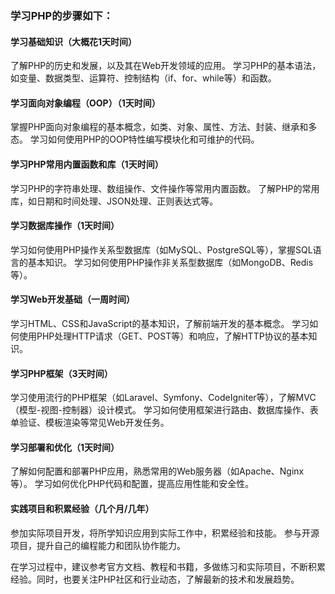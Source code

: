 ### 学习PHP的步骤如下：

#### 学习基础知识（大概花1天时间）
了解PHP的历史和发展，以及其在Web开发领域的应用。
学习PHP的基本语法，如变量、数据类型、运算符、控制结构（if、for、while等）和函数。

#### 学习面向对象编程（OOP）（1天时间）
掌握PHP面向对象编程的基本概念，如类、对象、属性、方法、封装、继承和多态。
学习如何使用PHP的OOP特性编写模块化和可维护的代码。
#### 学习PHP常用内置函数和库（1天时间）
学习PHP的字符串处理、数组操作、文件操作等常用内置函数。
了解PHP的常用库，如日期和时间处理、JSON处理、正则表达式等。
#### 学习数据库操作（1天时间）
学习如何使用PHP操作关系型数据库（如MySQL、PostgreSQL等），掌握SQL语言的基本知识。
学习如何使用PHP操作非关系型数据库（如MongoDB、Redis等）。
#### 学习Web开发基础（一周时间）
学习HTML、CSS和JavaScript的基本知识，了解前端开发的基本概念。
学习如何使用PHP处理HTTP请求（GET、POST等）和响应，了解HTTP协议的基本知识。
#### 学习PHP框架（3天时间）
学习使用流行的PHP框架（如Laravel、Symfony、CodeIgniter等），了解MVC（模型-视图-控制器）设计模式。
学习如何使用框架进行路由、数据库操作、表单验证、模板渲染等常见Web开发任务。
#### 学习部署和优化（1天时间）
了解如何配置和部署PHP应用，熟悉常用的Web服务器（如Apache、Nginx等）。
学习如何优化PHP代码和配置，提高应用性能和安全性。
#### 实践项目和积累经验（几个月/几年）
参加实际项目开发，将所学知识应用到实际工作中，积累经验和技能。
参与开源项目，提升自己的编程能力和团队协作能力。

在学习过程中，建议参考官方文档、教程和书籍，多做练习和实际项目，不断积累经验。同时，也要关注PHP社区和行业动态，了解最新的技术和发展趋势。
